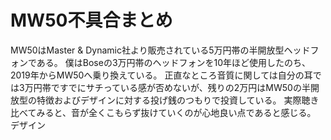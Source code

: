 
# MW50不具合まとめ

MW50はMaster & Dynamic社より販売されている5万円帯の半開放型ヘッドフォンである。
僕はBoseの3万円帯のヘッドフォンを10年ほど使用したのち、2019年からMW50へ乗り換えている。
正直なところ音質に関しては自分の耳では3万円帯ですでにサチっている感が否めないが、残りの2万円はMW50の半開放型の特徴およびデザインに対する投げ銭のつもりで投資している。
実際聴き比べてみると、音が全くこもらず抜けていくのが心地良い点であると感じる。
デザイン
